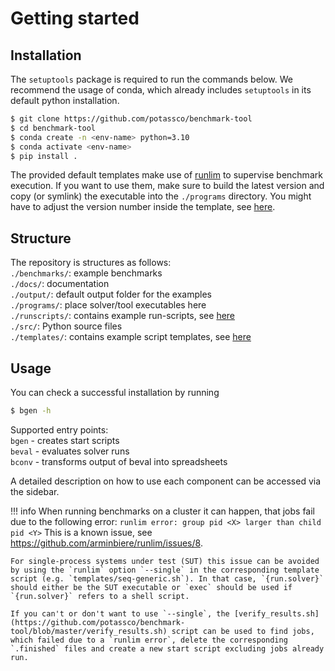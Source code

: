 

# Getting started

## Installation

The `setuptools` package is required to run the commands below.
We recommend the usage of conda, which already includes `setuptools` in its default python installation.

```bash
$ git clone https://github.com/potassco/benchmark-tool
$ cd benchmark-tool
$ conda create -n <env-name> python=3.10
$ conda activate <env-name>
$ pip install .
```

The provided default templates make use of [runlim](https://github.com/arminbiere/runlim) to supervise benchmark execution. If you want to use them, make sure to build the latest version and copy (or symlink) the executable into the `./programs` directory. You might have to adjust the version number inside the template, see [here](./bgen/templates.md#run-templates).

## Structure

The repository is structures as follows:  
`./benchmarks/`: example benchmarks  
`./docs/`: documentation  
`./output/`: default output folder for the examples  
`./programs/`: place solver/tool executables here  
`./runscripts/`: contains example run-scripts, see [here](./bgen/runscript.md)  
`./src/`: Python source files  
`./templates/`: contains example script templates, see [here](./bgen/templates.md)  


## Usage

You can check a successful installation by running

```bash
$ bgen -h
```

Supported entry points:  
`bgen`  - creates start scripts  
`beval` - evaluates solver runs  
`bconv` - transforms output of beval into spreadsheets  

A detailed description on how to use each component can be accessed via the sidebar.

!!! info
    When running benchmarks on a cluster it can happen, that jobs fail due to the following error:
    ```
    runlim error: group pid <X> larger than child pid <Y>
    ```
    This is a known issue, see <https://github.com/arminbiere/runlim/issues/8>.

    For single-process systems under test (SUT) this issue can be avoided by using the `runlim` option `--single` in the corresponding template script (e.g. `templates/seq-generic.sh`). In that case, `{run.solver}` should either be the SUT executable or `exec` should be used if `{run.solver}` refers to a shell script.

    If you can't or don't want to use `--single`, the [verify_results.sh](https://github.com/potassco/benchmark-tool/blob/master/verify_results.sh) script can be used to find jobs, which failed due to a `runlim error`, delete the corresponding `.finished` files and create a new start script excluding jobs already run.
